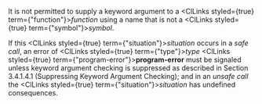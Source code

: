  



It is not permitted to supply a keyword argument to a <ClLinks styled={true} term={"function"}><i>function</i></ClLinks> using a name that is not a <ClLinks styled={true} term={"symbol"}><i>symbol</i></ClLinks>. 



If this <ClLinks styled={true} term={"situation"}><i>situation</i></ClLinks> occurs in a *safe call*, an error of <ClLinks styled={true} term={"type"}><i>type</i></ClLinks> <ClLinks styled={true} term={"program-error"}><b>program-error</b></ClLinks> must be signaled unless keyword argument checking is suppressed as described in Section 3.4.1.4.1 (Suppressing Keyword Argument Checking); and in an *unsafe call* the <ClLinks styled={true} term={"situation"}><i>situation</i></ClLinks> has undefined consequences. 



